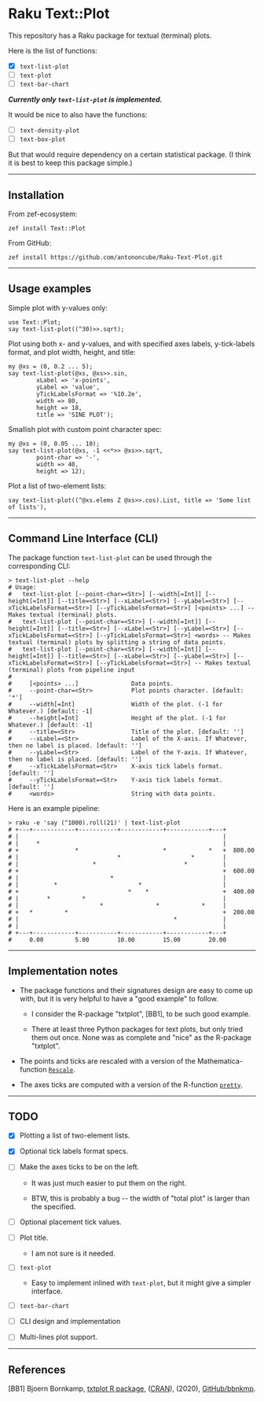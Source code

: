 # Raku Text::Plot

This repository has a Raku package for textual (terminal) plots.

Here is the list of functions:

- [X] `text-list-plot`
- [ ] `text-plot`
- [ ] `text-bar-chart`

***Currently only `text-list-plot` is implemented.***

It would be nice to also have the functions:

- [ ] `text-density-plot`
- [ ] `text-box-plot`

But that would require dependency on a certain statistical package.
(I think it is best to keep this package simple.)

-------

## Installation

From zef-ecosystem:

```shell
zef install Text::Plot
```

From GitHub:

```shell
zef install https://github.com/antononcube/Raku-Text-Plot.git
```

------

## Usage examples

Simple plot with y-values only:

```perl6
use Text::Plot;
say text-list-plot((^30)>>.sqrt);
```

Plot using both x- and y-values, and with specified axes labels, y-tick-labels format, and plot width, height, and title:

```perl6
my @xs = (0, 0.2 ... 5);
say text-list-plot(@xs, @xs>>.sin,
        xLabel => 'x-points',
        yLabel => 'value',
        yTickLabelsFormat => '%10.2e',
        width => 80,
        height => 18,
        title => 'SINE PLOT');
```

Smallish plot with custom point character spec:

```perl6
my @xs = (0, 0.05 ... 10);
say text-list-plot(@xs, -1 <<*>> @xs>>.sqrt,
        point-char => '·',
        width => 40,
        height => 12);
```

Plot a list of two-element lists:

```perl6
say text-list-plot((^@xs.elems Z @xs>>.cos).List, title => 'Some list of lists'),
```

-------

## Command Line Interface (CLI)

The package function `text-list-plot` can be used through the corresponding CLI:

```shell
> text-list-plot --help
# Usage:
#   text-list-plot [--point-char=<Str>] [--width[=Int]] [--height[=Int]] [--title=<Str>] [--xLabel=<Str>] [--yLabel=<Str>] [--xTickLabelsFormat=<Str>] [--yTickLabelsFormat=<Str>] [<points> ...] -- Makes textual (terminal) plots.
#   text-list-plot [--point-char=<Str>] [--width[=Int]] [--height[=Int]] [--title=<Str>] [--xLabel=<Str>] [--yLabel=<Str>] [--xTickLabelsFormat=<Str>] [--yTickLabelsFormat=<Str>] <words> -- Makes textual (terminal) plots by splitting a string of data points.
#   text-list-plot [--point-char=<Str>] [--width[=Int]] [--height[=Int]] [--title=<Str>] [--xLabel=<Str>] [--yLabel=<Str>] [--xTickLabelsFormat=<Str>] [--yTickLabelsFormat=<Str>] -- Makes textual (terminal) plots from pipeline input
#   
#     [<points> ...]               Data points.
#     --point-char=<Str>           Plot points character. [default: '*']
#     --width[=Int]                Width of the plot. (-1 for Whatever.) [default: -1]
#     --height[=Int]               Height of the plot. (-1 for Whatever.) [default: -1]
#     --title=<Str>                Title of the plot. [default: '']
#     --xLabel=<Str>               Label of the X-axis. If Whatever, then no label is placed. [default: '']
#     --yLabel=<Str>               Label of the Y-axis. If Whatever, then no label is placed. [default: '']
#     --xTickLabelsFormat=<Str>    X-axis tick labels format. [default: '']
#     --yTickLabelsFormat=<Str>    Y-axis tick labels format. [default: '']
#     <words>                      String with data points.
```

Here is an example pipeline:

```shell
> raku -e 'say (^1000).roll(21)' | text-list-plot
# +---+------------+-----------+------------+------------+---+          
# |                                                          |          
# |     *                                                    |          
# +                *                        *            *   +  800.00  
# |                            *                    *        |          
# |                     *                         *          |          
# +                                                          +  600.00  
# |                          *                               |          
# |          *                       *                       |          
# +                               *    *                     +  400.00  
# |        *         *                                       |          
# |                       *               *            *     |          
# +   *         *                                            +  200.00  
# |                                            *             |          
# |                                                          |          
# +---+------------+-----------+------------+------------+---+          
#     0.00         5.00        10.00        15.00        20.00    
```


-------

## Implementation notes

- The package functions and their signatures design are easy to come up with, but it is very helpful to have a "good
  example" to follow.

    - I consider the R-package "txtplot", [BB1], to be such good example.

    - There at least three Python packages for text plots, but only tried them out once. None was as complete and "nice"
      as the R-package "txtplot".

- The points and ticks are rescaled with a version of the Mathematica-function
  [`Rescale`](https://reference.wolfram.com/language/ref/Rescale.html).

- The axes ticks are computed with a version of the R-function
  [`pretty`](https://stat.ethz.ch/R-manual/R-devel/library/base/html/pretty.html).

-------

## TODO

- [X] Plotting a list of two-element lists.

- [X] Optional tick labels format specs.

- [ ] Make the axes ticks to be on the left.

    - It was just much easier to put them on the right.

    - BTW, this is probably a bug -- the width of "total plot" is larger than the specified.

- [ ] Optional placement tick values.

- [ ] Plot title.

    - I am not sure is it needed.

- [ ] `text-plot`

    - Easy to implement inlined with `text-plot`, but it might give a simpler interface.

- [ ] `text-bar-chart`

- [ ] CLI design and implementation

- [ ] Multi-lines plot support.

-------

## References

[BB1] Bjoern Bornkamp,
[txtplot R package](https://github.com/bbnkmp/txtplot),
([CRAN](https://github.com/cran/txtplot)),
(2020),
[GitHub/bbnkmp](https://github.com/bbnkmp).